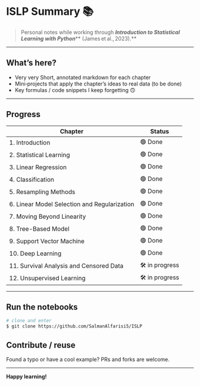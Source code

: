 # ISLP Summary 📚

> Personal notes while working through ***Introduction to Statistical Learning with Python***** (James et al., 2023).**

---

## What’s here?

- Very very Short, annotated markdown for each chapter
- Mini‑projects that apply the chapter’s ideas to real data (to be done)
- Key formulas / code snippets I keep forgetting 🙃

---

## Progress

| Chapter                 | Status         |
| ----------------------- | -------------- |
| 1. Introduction | 🟢 Done |
| 2. Statistical Learning | 🟢 Done |
| 3. Linear Regression | 🟢 Done |
| 4. Classification | 🟢 Done |
| 5. Resampling Methods | 🟢 Done |
| 6. Linear Model Selection and Regularization | 🟢 Done |
| 7. Moving Beyond Linearity | 🟢 Done |
| 8. Tree-Based Model | 🟢 Done |
| 9. Support Vector Machine | 🟢 Done |
| 10. Deep Learning | 🟢 Done  |
| 11. Survival Analysis and Censored Data | 🛠 in progress |
| 12. Unsupervised Learning | 🛠 in progress | 
---

## Run the notebooks

```bash
# clone and enter
$ git clone https://github.com/SalmanAlfarisi5/ISLP
```

## Contribute / reuse

Found a typo or have a cool example? PRs and forks are welcome. 

---

**Happy learning!**

